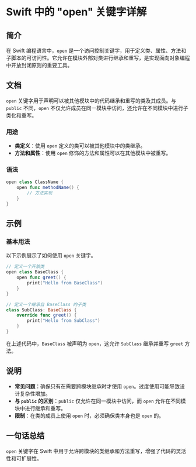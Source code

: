 <!--
Meta Description: # Swift 中的 "open" 关键字详解 ## 简介 在 Swift 编程语言中，`open` 是一个访问控制关键字，用于定义类、属性、方法和子脚本的可访问性。它允许在模块外部对类进行继承和重写，是实现面向对象编程中开放封闭原则的重要工具。 ## 文档 `open` 关键字用于声明可以被其他模...
Meta Keywords: open, swift, baseclass, public, class
-->

# Swift 中的 "open" 关键字详解

## 简介
在 Swift 编程语言中，`open` 是一个访问控制关键字，用于定义类、属性、方法和子脚本的可访问性。它允许在模块外部对类进行继承和重写，是实现面向对象编程中开放封闭原则的重要工具。

## 文档
`open` 关键字用于声明可以被其他模块中的代码继承和重写的类及其成员。与 `public` 不同，`open` 不仅允许成员在同一模块中访问，还允许在不同模块中进行子类化和重写。

### 用途
- **类定义**：使用 `open` 定义的类可以被其他模块中的类继承。
- **方法和属性**：使用 `open` 修饰的方法和属性可以在其他模块中被重写。

### 语法
```swift
open class ClassName {
    open func methodName() {
        // 方法实现
    }
}
```

## 示例
### 基本用法
以下示例展示了如何使用 `open` 关键字。

```swift
// 定义一个开放类
open class BaseClass {
    open func greet() {
        print("Hello from BaseClass")
    }
}

// 定义一个继承自 BaseClass 的子类
class SubClass: BaseClass {
    override func greet() {
        print("Hello from SubClass")
    }
}
```

在上述代码中，`BaseClass` 被声明为 `open`，这允许 `SubClass` 继承并重写 `greet` 方法。

## 说明
- **常见问题**：确保只有在需要跨模块继承时才使用 `open`。过度使用可能导致设计复杂性增加。
- **与 `public` 的区别**：`public` 仅允许在同一模块中访问，而 `open` 允许在不同模块中进行继承和重写。
- **限制**：在类的成员上使用 `open` 时，必须确保类本身也是 `open` 的。

## 一句话总结
`open` 关键字在 Swift 中用于允许跨模块的类继承和方法重写，增强了代码的灵活性和可扩展性。